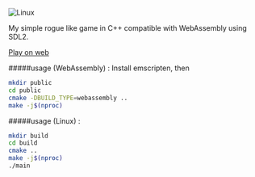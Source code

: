 ![Linux](https://github.com/gloomyzen/game-rogue-sdl/workflows/Linux/badge.svg?branch=master)

My simple rogue like game in C++ compatible with WebAssembly using SDL2.

[Play on web](https://gloomyzen.github.io/game-rogue-sdl/)

#####usage (WebAssembly) :
Install emscripten, then
```bash
mkdir public
cd public
cmake -DBUILD_TYPE=webassembly ..
make -j$(nproc)
```

#####usage (Linux) :

```bash
mkdir build
cd build
cmake ..
make -j$(nproc)
./main
```


